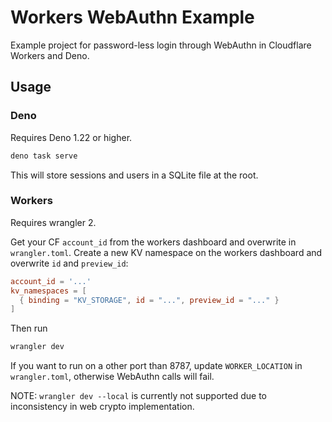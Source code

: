 # Workers WebAuthn Example

Example project for password-less login through WebAuthn in Cloudflare Workers and Deno.

## Usage
### Deno
Requires Deno 1.22 or higher.

```sh
deno task serve
```

This will store sessions and users in a SQLite file at the root. 

### Workers
Requires wrangler 2.

Get your CF `account_id` from the workers dashboard and overwrite in `wrangler.toml`.
Create a new KV namespace on the workers dashboard and overwrite `id` and `preview_id`:

```toml
account_id = '...'
kv_namespaces = [ 
  { binding = "KV_STORAGE", id = "...", preview_id = "..." }
]
```

Then run

```sh
wrangler dev
```

If you want to run on a other port than 8787, update `WORKER_LOCATION` in `wrangler.toml`, otherwise WebAuthn calls will fail.

NOTE: `wrangler dev --local` is currently not supported due to inconsistency in web crypto implementation.

